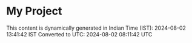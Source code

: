 # My Project

This content is dynamically generated in Indian Time (IST): 2024-08-02 13:41:42 IST
Converted to UTC: 2024-08-02 08:11:42 UTC
